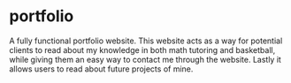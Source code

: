 # portfolio
A fully functional portfolio website. This website acts as a way for potential clients to read about my knowledge in both math tutoring and basketball, while giving them an easy way to contact me through the website. Lastly it allows users to read about future projects of mine. 
